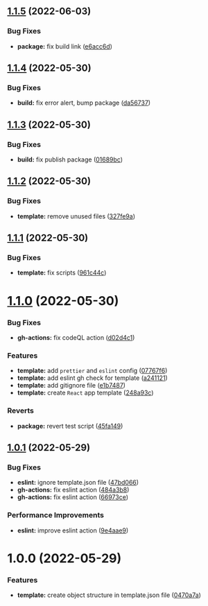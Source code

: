 ## [1.1.5](https://github.com/JanSzewczyk/cra-template-szum-tech-typescript/compare/v1.1.4...v1.1.5) (2022-06-03)


### Bug Fixes

* **package:** fix build link ([e6acc6d](https://github.com/JanSzewczyk/cra-template-szum-tech-typescript/commit/e6acc6d03c8698febc30e73b37eff31b80daf728))

## [1.1.4](https://github.com/JanSzewczyk/cra-template-szum-tech-typescript/compare/v1.1.3...v1.1.4) (2022-05-30)


### Bug Fixes

* **build:** fix error alert, bump package ([da56737](https://github.com/JanSzewczyk/cra-template-szum-tech-typescript/commit/da5673748492073fe4279c9e810752b00893d1e3))

## [1.1.3](https://github.com/JanSzewczyk/cra-template-szum-tech-typescript/compare/v1.1.2...v1.1.3) (2022-05-30)


### Bug Fixes

* **build:** fix publish package ([01689bc](https://github.com/JanSzewczyk/cra-template-szum-tech-typescript/commit/01689bc8190728174db16941df004a61fcaf6fb3))

## [1.1.2](https://github.com/JanSzewczyk/cra-template-szum-tech-typescript/compare/v1.1.1...v1.1.2) (2022-05-30)


### Bug Fixes

* **template:** remove unused files ([327fe9a](https://github.com/JanSzewczyk/cra-template-szum-tech-typescript/commit/327fe9a2471b14015f241cfa05cbf6a2bffea95c))

## [1.1.1](https://github.com/JanSzewczyk/cra-template-szum-tech-typescript/compare/v1.1.0...v1.1.1) (2022-05-30)


### Bug Fixes

* **template:** fix scripts ([961c44c](https://github.com/JanSzewczyk/cra-template-szum-tech-typescript/commit/961c44c111eeb15a5008ada2fee2cfdeb2cf33af))

# [1.1.0](https://github.com/JanSzewczyk/cra-template-szum-tech-typescript/compare/v1.0.1...v1.1.0) (2022-05-30)


### Bug Fixes

* **gh-actions:** fix codeQL action ([d02d4c1](https://github.com/JanSzewczyk/cra-template-szum-tech-typescript/commit/d02d4c13ba5dafb68f0c41fbbc28111878ef243b))


### Features

* **template:** add `prettier` and `eslint` config ([07767f6](https://github.com/JanSzewczyk/cra-template-szum-tech-typescript/commit/07767f653b7ee831f3156281ffc6aee9f1af984e))
* **template:** add eslint gh check for template ([a241121](https://github.com/JanSzewczyk/cra-template-szum-tech-typescript/commit/a241121586c4ea3b3eeb745a218f9c4f58948d06))
* **template:** add gitignore file ([e1b7487](https://github.com/JanSzewczyk/cra-template-szum-tech-typescript/commit/e1b748752e0aed8480361f38db932c1589f6065a))
* **template:** create `React` app template ([248a93c](https://github.com/JanSzewczyk/cra-template-szum-tech-typescript/commit/248a93cc65354d7cca61c1014f82c1957d561671))


### Reverts

* **package:** revert test script ([45fa149](https://github.com/JanSzewczyk/cra-template-szum-tech-typescript/commit/45fa149d71a89242c3fb25c7a8eecbdb70902943))

## [1.0.1](https://github.com/JanSzewczyk/cra-template-szum-tech-typescript/compare/v1.0.0...v1.0.1) (2022-05-29)


### Bug Fixes

* **eslint:** ignore template.json file ([47bd066](https://github.com/JanSzewczyk/cra-template-szum-tech-typescript/commit/47bd066a2c786ce9c2793f4ad23ec81317ef5cb6))
* **gh-actions:** fix eslint action ([484a3b8](https://github.com/JanSzewczyk/cra-template-szum-tech-typescript/commit/484a3b80b2613ca5d2769f303b152f7fc9c3367c))
* **gh-actions:** fix eslint action ([66973ce](https://github.com/JanSzewczyk/cra-template-szum-tech-typescript/commit/66973cea00a566f297c87a84897fb203f2d28a51))


### Performance Improvements

* **eslint:** improve eslint action ([9e4aae9](https://github.com/JanSzewczyk/cra-template-szum-tech-typescript/commit/9e4aae99c59867d5e1849f4185cad26ecad3f082))

# 1.0.0 (2022-05-29)


### Features

* **template:** create object structure in template.json file ([0470a7a](https://github.com/JanSzewczyk/cra-template-szum-tech-typescript/commit/0470a7a9b989f0422e311150dea50180ddc6ac3c))
